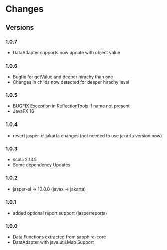 # Changes

## Versions

### 1.0.7
* DataAdapter supports now update with object value

### 1.0.6
* Bugfix for getValue and deeper hirachy than one
* Changes in childs now detected for deeper hirachy level

### 1.0.5
* BUGFIX Exception in ReflectionTools if name not present
* JavaFX 16

### 1.0.4
* revert jasper-el jakarta changes (not needed to use jakarta version now)

### 1.0.3
* scala 2.13.5
* Some dependency Updates

### 1.0.2
* jasper-el -> 10.0.0 (javax -> jakarta)

### 1.0.1
* added optional report support (jasperreports)

### 1.0.0
* Data Functions extracted from sapphire-core
* DataAdapter with java.util.Map Support

